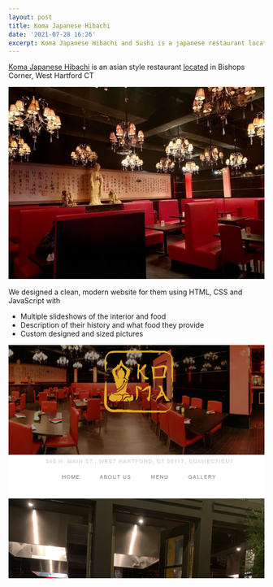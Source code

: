 ```yaml
---
layout: post
title: Koma Japanese Hibachi
date: '2021-07-28 16:26'
excerpt: Koma Japanese Hibachi and Sushi is a japanese restaurant located in Bishop's Corner, West Hartford Connecticut. 
---
```


[Koma Japanese Hibachi](komajapanesehibachi.com) is an asian style restaurant [located](https://www.google.com/maps/place/Koma+Japanese+Steakhouse+and+Sushi/@41.7851862,-72.7499793,17z/data=!3m1!4b1!4m5!3m4!1s0x89e7ab7d0bd45201:0xe13eab83fe2eb66e!8m2!3d41.7851862!4d-72.7477906) in Bishops Corner, West Hartford CT

![clean interior](../../../images/koma/interior.jpg)





We designed a clean, modern website for them using HTML, CSS and JavaScript with
- Multiple slideshows of the interior and food
- Description of their history and what food they provide
- Custom designed and sized pictures

![Screenshot](../../../images/koma/ss.PNG)